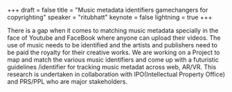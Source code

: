 +++
draft = false
title = "Music metadata identifiers gamechangers for copyrighting"
speaker = "ritubhatt"
keynote = false
lightning = true
+++

There is a gap when it comes to matching music metadata specially in the face of Youtube and FaceBook where anyone can upload their videos. The use of music needs to be identified and the artists and publishers need to be paid the royalty for their creative works. We are working on a Project to map and match the various music identifiers and come up with a futuristic guidelines /identifier for tracking music metadat across web, AR/VR. This research is undertaken in collaboration with IPO(Intellectual Property Office) and PRS/PPL who are major stakeholders.